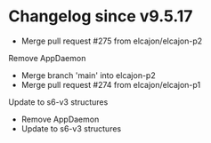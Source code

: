 # Changelog since v9.5.17
- Merge pull request #275 from elcajon/elcajon-p2

Remove AppDaemon 
- Merge branch 'main' into elcajon-p2 
- Merge pull request #274 from elcajon/elcajon-p1

Update to s6-v3 structures 
- Remove AppDaemon 
- Update to s6-v3 structures 
